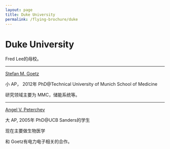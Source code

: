 ```yaml
---
layout: page
title: Duke University
permalink: /flying-brochure/duke
---
```

# Duke University

Fred Lee的母校。

---

[Stefan M. Goetz](https://ece.duke.edu/faculty/stefan-goetz)

小 AP， 2012年 PhD@Technical University of Munich School of Medicine

研究领域主要为 MMC，储能系统等。

---

[Angel V. Peterchev](https://bme.duke.edu/faculty/angel-peterchev)

大 AP, 2005年 PhD@UCB Sanders的学生

现在主要做生物医学

和 Goetz有电力电子相关的合作。
